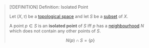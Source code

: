 >[!DEFINITION] Definition: Isolated Point
>
>Let $(X, \tau)$ be a [topological space](../Topological%20Spaces/Topological%20Space.md) and let $S$ be a [subset](../../Set%20Theory/Subset.md) of $X$.
>
>A point $p \in S$ is an **isolated point** of $S$ iff $p$ has a [neighbourhood](../Topological%20Spaces/Neighbourhoods.md) $N$ which does not contain any other points of $S$.
>
>$$
>N(p) \cap S = \{p\}
>$$
>